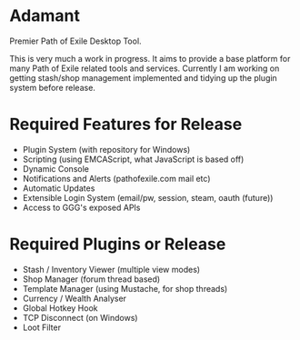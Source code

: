 # Adamant
Premier Path of Exile Desktop Tool.

This is very much a work in progress. It aims to provide a base platform for many Path of Exile related tools and services. Currently I am working on getting stash/shop management implemented and tidying up the plugin system before release.

# Required Features for Release
* Plugin System (with repository for Windows)
* Scripting (using EMCAScript, what JavaScript is based off)
* Dynamic Console
* Notifications and Alerts (pathofexile.com mail etc)
* Automatic Updates
* Extensible Login System (email/pw, session, steam, oauth (future))
* Access to GGG's exposed APIs

# Required Plugins or Release
* Stash / Inventory Viewer (multiple view modes)
* Shop Manager (forum thread based)
* Template Manager (using Mustache, for shop threads)
* Currency / Wealth Analyser
* Global Hotkey Hook
* TCP Disconnect (on Windows)
* Loot Filter
